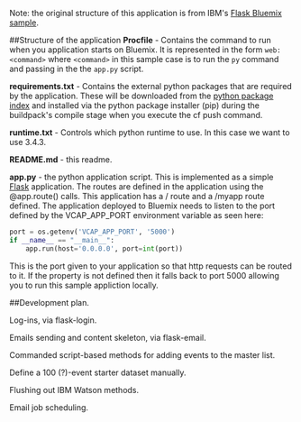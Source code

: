 Note: the original structure of this application is from IBM's [Flask Bluemix sample](https://github.com/IBM-Bluemix/bluemix-python-flask-sample).

##Structure of the application
**Procfile** - Contains the command to run when you application starts on Bluemix. It is represented in the form `web: <command>` where `<command>` in this sample case is to run the `py` command and passing in the the `app.py` script.

**requirements.txt** - Contains the external python packages that are required by the application. These will be downloaded from the [python package index](https://pypi.python.org/pypi/) and installed via the python package installer (pip) during the buildpack's compile stage when you execute the cf push command.

**runtime.txt** - Controls which python runtime to use. In this case we want to use 3.4.3. 

**README.md** - this readme.

**app.py** - the python application script. This is implemented as a simple [Flask](http://flask.pocoo.org/) application. The routes are defined in the application using the @app.route() calls. This application has a / route and a /myapp route defined. The application deployed to Bluemix needs to listen to the port defined by the VCAP_APP_PORT environment variable as seen here:
```python
port = os.getenv('VCAP_APP_PORT', '5000')
if __name__ == "__main__":
    app.run(host='0.0.0.0', port=int(port))
```

This is the port given to your application so that http requests can be routed to it. If the property is not defined then it falls back to port 5000 allowing you to run this sample appliction locally.

##Development plan.

Log-ins, via flask-login.

Emails sending and content skeleton, via flask-email.

Commanded script-based methods for adding events to the master list.

Define a 100 (?)-event starter dataset manually.

Flushing out IBM Watson methods.

Email job scheduling.